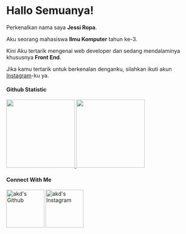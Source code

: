 # Hallo Semuanya!

Perkenalkan nama saya **Jessi Ropa**.  

Aku seorang mahasiswa **Ilmu Komputer** tahun ke-3.

Kini Aku tertarik mengenai web developer dan sedang mendalaminya khususnya **Front End**.

Jika kamu tertarik untuk berkenalan denganku, silahkan ikuti akun [Instagram](https://www.instagram.com/jessychrystin/)-ku ya.

#### Github Statistic
<p align="left">
<a href="https://github.com/jessiropa">
  <img height="180em" src="https://github-readme-stats-eight-theta.vercel.app/api?username=jessiropa&show_icons=true&theme=algolia&include_all_commits=true&count_private=true"/>
  <img height="180em" src="https://github-readme-stats-eight-theta.vercel.app/api/top-langs/?username=jessiropa&layout=compact&langs_count=8&theme=algolia"/>
</a>
</p>

#### Connect With Me
<a href="https://github.com/jessiropa">
  <img align="left" alt="akd's Github" width="100px" src="https://img.shields.io/badge/Github-181717?style=for-the-badge&logo=Github&logoColor=white" />
</a>
<a href="https://www.instagram.com/jessychrystin">
  <img align="left" alt="akd's Instagram" width="100px" src="https://img.shields.io/badge/Instagram-E4405F?style=for-the-badge&logo=instagram&logoColor=white" />
</a>
